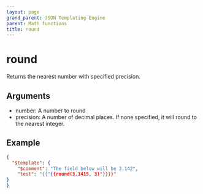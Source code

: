 ```yaml
---
layout: page
grand_parent: JSON Templating Engine
parent: Math functions
title: round
---
```


# round

Returns the nearest number with specified precision.

## Arguments

- number: A number to round
- precision: A number of decimal places. If none specified, it will round to the nearest integer.

## Example

```json
{
  "$template": {
    "$comment": "The field below will be 3.142",
    "test": "{{"{{round(3.1415, 3)"}}}}"
}
}
```